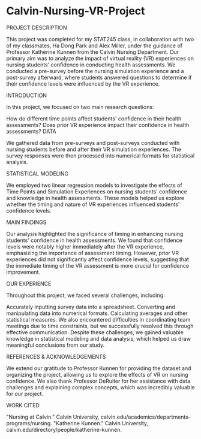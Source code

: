 # Calvin-Nursing-VR-Project
PROJECT DESCRIPTION

This project was completed for my STAT245 class, in collaboration with two of my classmates, Ha Dong Park and Alex Miller, under the guidance of Professor Katherine Kunnen from the Calvin Nursing Department. Our primary aim was to analyze the impact of virtual reality (VR) experiences on nursing students' confidence in conducting health assessments. We conducted a pre-survey before the nursing simulation experience and a post-survey afterward, where students answered questions to determine if their confidence levels were influenced by the VR experience.

INTRODUCTION

In this project, we focused on two main research questions:

How do different time points affect students' confidence in their health assessments?
Does prior VR experience impact their confidence in health assessments?
DATA

We gathered data from pre-surveys and post-surveys conducted with nursing students before and after their VR simulation experiences. The survey responses were then processed into numerical formats for statistical analysis.

STATISTICAL MODELING

We employed two linear regression models to investigate the effects of Time Points and Simulation Experiences on nursing students' confidence and knowledge in health assessments. These models helped us explore whether the timing and nature of VR experiences influenced students' confidence levels.

MAIN FINDINGS

Our analysis highlighted the significance of timing in enhancing nursing students' confidence in health assessments. We found that confidence levels were notably higher immediately after the VR experience, emphasizing the importance of assessment timing. However, prior VR experiences did not significantly affect confidence levels, suggesting that the immediate timing of the VR assessment is more crucial for confidence improvement.

OUR EXPERIENCE

Throughout this project, we faced several challenges, including:

Accurately inputting survey data into a spreadsheet.
Converting and manipulating data into numerical formats.
Calculating averages and other statistical measures.
We also encountered difficulties in coordinating team meetings due to time constraints, but we successfully resolved this through effective communication. Despite these challenges, we gained valuable knowledge in statistical modeling and data analysis, which helped us draw meaningful conclusions from our study.

REFERENCES & ACKNOWLEDGEMENTS

We extend our gratitude to Professor Kunnen for providing the dataset and organizing the project, allowing us to explore the effects of VR on nursing confidence. We also thank Professor DeRuiter for her assistance with data challenges and explaining complex concepts, which was incredibly valuable for our project.

WORK CITED

"Nursing at Calvin." Calvin University, calvin.edu/academics/departments-programs/nursing.
"Katherine Kunnen." Calvin University, calvin.edu/directory/people/katherine-kunnen.

